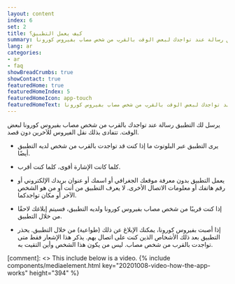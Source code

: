 ```yaml
---
layout: content
index: 6
set: 2
title: كيف يعمل التطبيق؟
summary: يرسل لك التطبيق رسالة عند تواجدك لبعض الوقت بالقرب من شخص مصاب بفيروس كورونا.
lang: ar
categories:
- ar
- faq
showBreadCrumbs: true
showContact: true
featuredHome: true
featuredHomeIndex: 5
featuredHomeIcon: app-touch
featuredHomeText: يرسل لك التطبيق رسالة عند تواجدك لبعض الوقت بالقرب من شخص مصاب بفيروس كورونا.
---
```


يرسل لك التطبيق رسالة عند تواجدك بالقرب من شخص مصاب بفيروس كورونا لبعض الوقت.  تتفادى بذلك نقل الفيروس للآخرين دون قصد.

* يرى التطبيق عبر البلوتوث ما إذا كنت قد تواجدت بالقرب من شخص لديه التطبيق أيضًا.

* كلما كانت الإشارة أقوى، كلما كنت أقرب.

* يعمل التطبيق بدون معرفة موقعك الجغرافي أو اسمك أو عنوان بريدك الإلكتروني أو رقم هاتفك أو معلومات الاتصال الأخرى. لا يعرف التطبيق من أنت أو من هو الشخص الآخر أو مكان تواجدكما.

* إذا كنت قريبًا من شخص مصاب بفيروس كورونا ولديه التطبيق، فسيتم إبلاغك لاحقًا من خلال التطبيق.

* إذا أصبت بفيروس كورونا، يمكنك الإبلاغ عن ذلك (طواعية) من خلال التطبيق. يحذر التطبيق بعد ذلك الأشخاص الذين كنت على اتصال بهم. يذكر هذا الإشعار فقط متى تواجدت بالقرب من شخص مصاب. ليس من يكون هذا الشخص وأين التقيت به.

[comment]: <> This include below is a video.
{% include components/mediaelement.html key="20201008-video-how-the-app-works" height="394" %}
